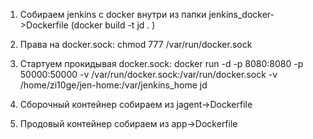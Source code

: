 1. Собираем jenkins с docker внутри из папки jenkins_docker->Dockerfile (docker build -t jd . )

2. Права на docker.sock:
chmod 777 /var/run/docker.sock

3. Стартуем прокидывая docker.sock: 
docker run -d -p 8080:8080 -p 50000:50000 -v /var/run/docker.sock:/var/run/docker.sock -v /home/zi10ge/jen-home:/var/jenkins_home jd

4. Сборочный контейнер собираем из jagent->Dockerfile

5. Продовый контейнер собираем из app->Dockerfile